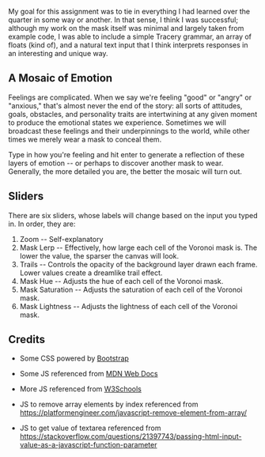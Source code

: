 My goal for this assignment was to tie in everything I had learned over the quarter in some way or another. In that sense, I think I was successful; although my work on the mask itself was minimal and largely taken from example code, I was able to include a simple Tracery grammar, an array of floats (kind of), and a natural text input that I think interprets responses in an interesting and unique way.

## A Mosaic of Emotion

Feelings are complicated. When we say we're feeling "good" or "angry" or "anxious," that's almost never the end of the story: all sorts of attitudes, goals, obstacles, and personality traits are intertwining at any given moment to produce the emotional states we experience. Sometimes we will broadcast these feelings and their underpinnings to the world, while other times we merely wear a mask to conceal them.

Type in how you're feeling and hit enter to generate a reflection of these layers of emotion -- or perhaps to discover another mask to wear. Generally, the more detailed you are, the better the mosaic will turn out.

## Sliders

There are six sliders, whose labels will change based on the input you typed in. In order, they are:

1. Zoom -- Self-explanatory
2. Mask Lerp -- Effectively, how large each cell of the Voronoi mask is. The lower the value, the sparser the canvas will look.
3. Trails -- Controls the opacity of the background layer drawn each frame. Lower values create a dreamlike trail effect.
4. Mask Hue -- Adjusts the hue of each cell of the Voronoi mask.
4. Mask Saturation -- Adjusts the saturation of each cell of the Voronoi mask.
4. Mask Lightness -- Adjusts the lightness of each cell of the Voronoi mask.

## Credits

* Some CSS powered by [Bootstrap](https://getbootstrap.com)

* Some JS referenced from [MDN Web Docs](https://developer.mozilla.org/en-US/docs/Web/JavaScript/Reference)

* More JS referenced from [W3Schools](https://www.w3schools.com/jsref/default.asp)

* JS to remove array elements by index referenced from https://platformengineer.com/javascript-remove-element-from-array/

* JS to get value of textarea referenced from https://stackoverflow.com/questions/21397743/passing-html-input-value-as-a-javascript-function-parameter